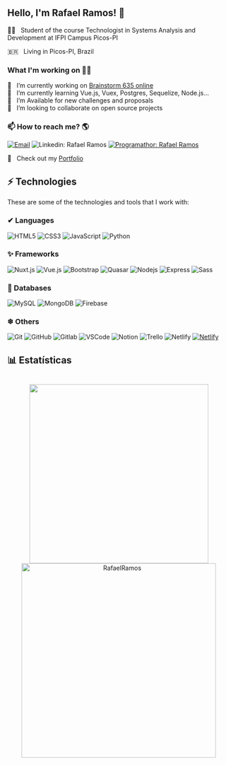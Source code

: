 ## Hello, I'm Rafael Ramos! 👋

🧑‍🏫  &nbsp; Student of the course Technologist in Systems Analysis and Development at IFPI Campus Picos-PI<br>

🇧🇷  &nbsp; Living in Picos-PI, Brazil

### What I'm working on 👨‍💻
🔭  &nbsp; I’m currently working on [Brainstorm 635 online](https://app-brainstorming.web.app/) <br>
💬  &nbsp; I’m currently learning Vue.js, Vuex, Postgres, Sequelize, Node.js... <br>
🌱  &nbsp; I’m Available for new challenges and proposals <br>
👯  &nbsp;  I’m looking to collaborate on open source projects <br>

### 📫 How to reach me? 🌎
[![Email](https://img.shields.io/badge/-Email-black?style=flat-square&logo=gmail)](rafaelmaggot64@gmail.com)
![Linkedin: Rafael Ramos](https://img.shields.io/badge/-Linkedin-blue?style=flat-square&logo=Linkedin&logoColor=white&link=https://www.linkedin.com/in/rafael-ramos64/)
[![Programathor: Rafael Ramos](https://img.shields.io/badge/-Programathor-black?style=flat-square&logo=programathor)](https://programathor.com.br/users/89654)

🚀 &nbsp; Check out my [Portfolio](https://rafaelramos64.github.io/) <br>


## ⚡ Technologies

These are some of the technologies and tools that I work with:

### ✔ Languages
![HTML5](https://img.shields.io/badge/-HTML5-E34F26?style=flat-square&logo=html5&logoColor=white)
![CSS3](https://img.shields.io/badge/-CSS3-1572B6?style=flat-square&logo=css3)
![JavaScript](https://img.shields.io/badge/-JavaScript-black?style=flat-square&logo=javascript)
![Python](https://img.shields.io/badge/-Python3-black?style=flat-square&logo=python)

### ✨ Frameworks
![Nuxt.js](https://img.shields.io/badge/-Nuxt.js-black?style=flat-square&logo=nuxt.js)
![Vue.js](https://img.shields.io/badge/-Vue.js-black?style=flat-square&logo=vue.js)
![Bootstrap](https://img.shields.io/badge/-Bootstrap-563D7C?style=flat-square&logo=bootstrap)
![Quasar](https://img.shields.io/badge/-Quasar-black?style=flat-square&logo=quasar)
![Nodejs](https://img.shields.io/badge/-Node.js-339933?style=flat-square&logo=Node.js&logoColor=white)
![Express](https://img.shields.io/badge/-Express-black?style=flat-square&logo=express)
![Sass](https://img.shields.io/badge/-Sass-black?style=flat-square&logo=sass)

### 🎲 Databases
![MySQL](https://img.shields.io/badge/-MySQL-4479A1?style=flat-square&logo=mysql&logoColor=white)
![MongoDB](https://img.shields.io/badge/-MongoDB-black?style=flat-square&logo=mongodb)
![Firebase](https://img.shields.io/badge/Firebase-FFCA28?style=flat-square&logo=firebase&logoColor=white)

### ❄ Others
![Git](https://img.shields.io/badge/-Git-black?style=flat-square&logo=git)
![GitHub](https://img.shields.io/badge/-GitHub-181717?style=flat-square&logo=github)
![Gitlab](https://img.shields.io/badge/-Gitlab-orange?style=flat-square&logo=gitlab)
![VSCode](https://img.shields.io/badge/-VSCode-007ACC?style=flat-square&logo=visual-studio-code&logoColor=white)
![Notion](https://img.shields.io/badge/-Notion-gray?style=flat-square&logo=notion)
![Trello](https://img.shields.io/badge/-Trello-blue?style=flat-square&logo=trello)
![Netlify](https://img.shields.io/badge/-Trello-blue?style=flat-square&logo=netlify)
[![Netlify](https://api.netlify.com/api/v1/badges/8999de89-e90e-4dec-b5ae-c3191b09d14e/deploy-status)](https://app.netlify.com/sites/teste-alpes-one/deploys)



<h2 align="left">📊 Estatísticas</h2><br/>
<div align="center">
  <img width="405" align="center" src="https://github-readme-stats.vercel.app/api/top-langs/?username=rafaelramos64&&langs_count=8&layout=compact&text_color=4654A3&title_color=F95B3D&bg_color=181925&icon_color=F95B3D" />
  <!-- <img width="495px" align="left" src="https://github-readme-stats.vercel.app/api?username=jesielviana&theme=default" /> -->

  <img width="440px" src="https://github-readme-stats.vercel.app/api?username=rafaelramos64&count_private=true&show_icons=true&text_color=4654A3&title_color=F95B3D&bg_color=181925&icon_color=F95B3D" alt="RafaelRamos" align="center"/> 
</div>
